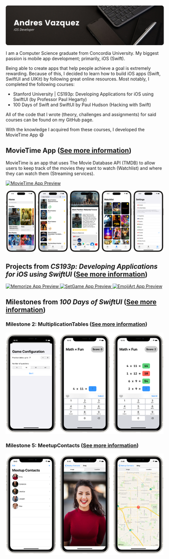 ![Banner Image](Banner.png)

I am a Computer Science graduate from Concordia University. My biggest passion is mobile app development; primarily, iOS (Swift).

Being able to create apps that help people achieve a goal is extremely rewarding. Because of this, I decided to learn how to build iOS apps (Swift, SwiftUI and UIKit) by following great online resources. Most notably, I completed the following courses:

- Stanford University | CS193p: Developing Applications for iOS using SwiftUI (by Professor Paul Hegarty)
- 100 Days of Swift and SwiftUI by Paul Hudson (Hacking with Swift)

All of the code that I wrote (theory, challenges and assignments) for said courses can be found on my GitHub page.

With the knowledge I acquired from these courses, I developed the MovieTime App 😄


## MovieTime App ([See more information](https://github.com/andavazgar/MovieTime))
MovieTime is an app that uses The Movie Database API (TMDB) to allow users to keep track of the movies they want to watch (Watchlist) and where they can watch them (Streaming services).

[![MovieTime App Preview](https://github.com/andavazgar/MovieTime/raw/main/Demo/Preview+Background.gif)](https://github.com/andavazgar/MovieTime)

[![MovieTime App Thumbnails](https://github.com/andavazgar/MovieTime/raw/main/Demo/Thumbnails/MovieTimeApp.png)](https://github.com/andavazgar/MovieTime)


## Projects from *CS193p: Developing Applications for iOS using SwiftUI* ([See more information](https://github.com/andavazgar/CS193p))
<div>
	<a href="https://github.com/andavazgar/Memorize">
		<img src="https://github.com/andavazgar/Memorize/raw/main/Demo/Preview.gif" alt="Memorize App Preview" width="24%">
	</a>
	<a href="https://github.com/andavazgar/SetGame">
		<img src="https://github.com/andavazgar/SetGame/raw/main/Demo/Preview.gif" alt="SetGame App Preview" width="24%">
	</a>
	<a href="https://github.com/andavazgar/EmojiArt">
		<img src="https://github.com/andavazgar/EmojiArt/raw/main/Demo/Preview.gif" alt="EmojiArt App Preview" width="50%">
	</a>
</div>


## Milestones from *100 Days of SwiftUI* ([See more information](https://github.com/andavazgar/100DaysOfSwiftUI))
### Milestone 2: MultiplicationTables ([See more information](https://github.com/andavazgar/100DaysOfSwiftUI/tree/master/MultiplicationTables))
[![Milestone 2](https://github.com/andavazgar/100DaysOfSwiftUI/raw/master/MultiplicationTables/Screenshots/Thumbnails/Combined.png)](https://github.com/andavazgar/100DaysOfSwiftUI/tree/master/MultiplicationTables)

### Milestone 5: MeetupContacts ([See more information](https://github.com/andavazgar/100DaysOfSwiftUI/tree/master/MeetupContacts))
[![Milestone 5](https://github.com/andavazgar/100DaysOfSwiftUI/raw/master/MeetupContacts/Screenshots/Thumbnails/Combined.png)](https://github.com/andavazgar/100DaysOfSwiftUI/tree/master/MeetupContacts)

